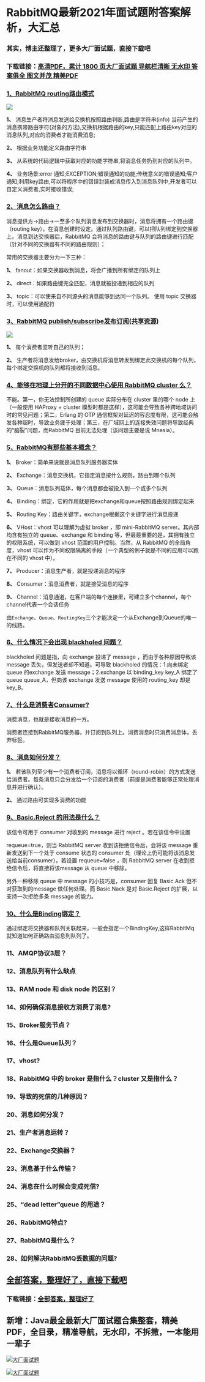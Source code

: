 # RabbitMQ最新2021年面试题附答案解析，大汇总

### 其实，博主还整理了，更多大厂面试题，直接下载吧

### 下载链接：[高清PDF，累计 1800 页大厂面试题  导航栏清晰 无水印  答案俱全 图文并茂  精美PDF](https://github.com/liantengda/JavaEngineerBooks/blob/master/docs/index.md)



### [1、RabbitMQ routing路由模式](https://github.com/liantengda/JavaEngineerBooks/blob/master/docs/RabbitMQ/RabbitMQ最新2021年面试题附答案解析，大汇总.md#1rabbitmq-routing路由模式)  


![](http://shasengbufa.com/rabbit.png)

**1、** 消息生产者将消息发送给交换机按照路由判断,路由是字符串(info) 当前产生的消息携带路由字符(对象的方法),交换机根据路由的key,只能匹配上路由key对应的消息队列,对应的消费者才能消费消息;

**2、** 根据业务功能定义路由字符串

**3、** 从系统的代码逻辑中获取对应的功能字符串,将消息任务扔到对应的队列中。

**4、** 业务场景:error 通知;EXCEPTION;错误通知的功能;传统意义的错误通知;客户通知;利用key路由,可以将程序中的错误封装成消息传入到消息队列中,开发者可以自定义消费者,实时接收错误;


### [2、消息怎么路由？](https://github.com/liantengda/JavaEngineerBooks/blob/master/docs/RabbitMQ/RabbitMQ最新2021年面试题附答案解析，大汇总.md#2消息怎么路由)  


消息提供方->路由->一至多个队列消息发布到交换器时，消息将拥有一个路由键（routing key），在消息创建时设定。通过队列路由键，可以把队列绑定到交换器上。消息到达交换器后，RabbitMQ 会将消息的路由键与队列的路由键进行匹配（针对不同的交换器有不同的路由规则）；

常用的交换器主要分为一下三种：

**1、** fanout：如果交换器收到消息，将会广播到所有绑定的队列上

**2、** direct：如果路由键完全匹配，消息就被投递到相应的队列

**3、** topic：可以使来自不同源头的消息能够到达同一个队列。 使用 topic 交换器时，可以使用通配符


### [3、RabbitMQ publish/subscribe发布订阅(共享资源)](https://github.com/liantengda/JavaEngineerBooks/blob/master/docs/RabbitMQ/RabbitMQ最新2021年面试题附答案解析，大汇总.md#3rabbitmq-publish/subscribe发布订阅共享资源)  


![](http://shasengbufa.com/amq.png)

**1、** 每个消费者监听自己的队列；

**2、** 生产者将消息发给broker，由交换机将消息转发到绑定此交换机的每个队列，每个绑定交换机的队列都将接收到消息。


### [4、能够在地理上分开的不同数据中心使用 RabbitMQ cluster 么？](https://github.com/liantengda/JavaEngineerBooks/blob/master/docs/RabbitMQ/RabbitMQ最新2021年面试题附答案解析，大汇总.md#4能够在地理上分开的不同数据中心使用-rabbitmq-cluster-么)  


不能。第一，你无法控制所创建的 queue 实际分布在 cluster 里的哪个 node 上（一般使用 HAProxy + cluster 模型时都是这样），这可能会导致各种跨地域访问时的常见问题；第二，Erlang 的 OTP 通信框架对延迟的容忍度有限，这可能会触发各种超时，导致业务疲于处理；第三，在广域网上的连接失效问题将导致经典的“脑裂”问题，而RabbitMQ 目前无法处理（该问题主要是说 Mnesia）。


### [5、RabbitMQ有那些基本概念？](https://github.com/liantengda/JavaEngineerBooks/blob/master/docs/RabbitMQ/RabbitMQ最新2021年面试题附答案解析，大汇总.md#5rabbitmq有那些基本概念)  


**1、** Broker：简单来说就是消息队列服务器实体

**2、** Exchange：消息交换机，它指定消息按什么规则，路由到哪个队列

**3、** Queue：消息队列载体，每个消息都会被投入到一个或多个队列

**4、** Binding：绑定，它的作用就是把exchange和queue按照路由规则绑定起来

**5、** Routing Key：路由关键字，exchange根据这个关键字进行消息投递

**6、** VHost：vhost 可以理解为虚拟 broker ，即 mini-RabbitMQ server。其内部均含有独立的 queue、exchange 和 binding 等，但最最重要的是，其拥有独立的权限系统，可以做到 vhost 范围的用户控制。当然，从 RabbitMQ 的全局角度，vhost 可以作为不同权限隔离的手段（一个典型的例子就是不同的应用可以跑在不同的 vhost 中）。

**7、** Producer：消息生产者，就是投递消息的程序

**8、** Consumer：消息消费者，就是接受消息的程序

**9、** Channel：消息通道，在客户端的每个连接里，可建立多个channel，每个channel代表一个会话任务

由`Exchange`、`Queue`、`RoutingKey`三个才能决定一个从Exchange到Queue的唯一的线路。


### [6、什么情况下会出现 blackholed 问题？](https://github.com/liantengda/JavaEngineerBooks/blob/master/docs/RabbitMQ/RabbitMQ最新2021年面试题附答案解析，大汇总.md#6什么情况下会出现-blackholed-问题)  


blackholed 问题是指，向 exchange 投递了 message ，而由于各种原因导致该message 丢失，但发送者却不知道。可导致 blackholed 的情况：1.向未绑定 queue 的exchange 发送 message；2.exchange 以 binding_key key_A 绑定了 queue queue_A，但向该 exchange 发送 message 使用的 routing_key 却是 key_B。


### [7、什么是消费者Consumer?](https://github.com/liantengda/JavaEngineerBooks/blob/master/docs/RabbitMQ/RabbitMQ最新2021年面试题附答案解析，大汇总.md#7什么是消费者consumer)  


消费消息，也就是接收消息的一方。

消费者连接到RabbitMQ服务器，并订阅到队列上。消费消息时只消费消息体，丢弃标签。


### [8、消息如何分发？](https://github.com/liantengda/JavaEngineerBooks/blob/master/docs/RabbitMQ/RabbitMQ最新2021年面试题附答案解析，大汇总.md#8消息如何分发)  


**1、** 若该队列至少有一个消费者订阅，消息将以循环（round-robin）的方式发送给消费者。每条消息只会分发给一个订阅的消费者（前提是消费者能够正常处理消息并进行确认）。

**2、** 通过路由可实现多消费的功能


### [9、Basic.Reject 的用法是什么？](https://github.com/liantengda/JavaEngineerBooks/blob/master/docs/RabbitMQ/RabbitMQ最新2021年面试题附答案解析，大汇总.md#9basicreject-的用法是什么)  


该信令可用于 consumer 对收到的 message 进行 reject 。若在该信令中设置

requeue=true，则当 RabbitMQ server 收到该拒绝信令后，会将该 message 重新发送到下一个处于 consume 状态的 consumer 处（理论上仍可能将该消息发送给当前consumer）。若设置 requeue=false ，则 RabbitMQ server 在收到拒绝信令后，将直接将该message 从 queue 中移除。

另外一种移除 queue 中 message 的小技巧是，consumer 回复 Basic.Ack 但不对获取到的message 做任何处理。而 Basic.Nack 是对 Basic.Reject 的扩展，以支持一次拒绝多条 message 的能力。



### [10、什么是Binding绑定？](https://github.com/liantengda/JavaEngineerBooks/blob/master/docs/RabbitMQ/RabbitMQ最新2021年面试题附答案解析，大汇总.md#10什么是binding绑定)  


通过绑定将交换器和队列关联起来，一般会指定一个BindingKey,这样RabbitMq就知道如何正确路由消息到队列了。


### 11、AMQP协议3层？
### 12、消息队列有什么缺点
### 13、RAM node 和 disk node 的区别？
### 14、如何确保消息接收方消费了消息?
### 15、Broker服务节点？
### 16、什么是Queue队列？
### 17、vhost?
### 18、RabbitMQ 中的 broker 是指什么？cluster 又是指什么？
### 19、导致的死信的几种原因？
### 20、消息如何分发？
### 21、生产者消息运转？
### 22、Exchange交换器？
### 23、消息基于什么传输？
### 24、消息在什么时候会变成死信?
### 25、“dead letter”queue 的用途？
### 26、RabbitMQ特点?
### 27、RabbitMQ是什么？
### 28、如何解决RabbitMQ丢数据的问题?




## [全部答案，整理好了，直接下载吧](https://github.com/liantengda/JavaEngineerBooks/blob/master/docs/daan.md)

### 下载链接：[全部答案，整理好了](https://github.com/liantengda/JavaEngineerBooks/blob/master/docs/daan.md)




## 新增：Java最全最新大厂面试题合集整套，精美PDF，全目录，精准导航，无水印，不拆撒，一本能用一辈子

[![大厂面试题](http://shasengbufa.com/img/1.jpg "叶子创业记")](http://shasengbufa.com/img/wechat.jpg "叶子创业记")

[![大厂面试题](http://shasengbufa.com/img/wechat.jpg "叶子创业记")](http://shasengbufa.com/img/wechat.jpg "叶子创业记")
